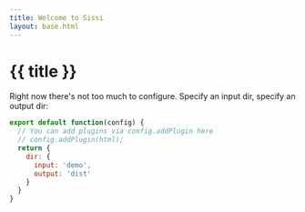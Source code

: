 ```yaml
---
title: Welcome to Sissi
layout: base.html
---
```

# {{ title }}

Right now there's not too much to configure. Specify an input dir, specify an output dir:

```js
export default function(config) {
  // You can add plugins via config.addPlugin here
  // config.addPlugin(html);
  return {
    dir: {
      input: 'demo',
      output: 'dist'
    }
  }
}
```
